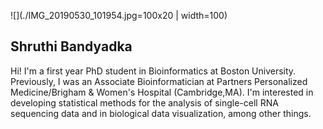 

![](./IMG_20190530_101954.jpg=100x20 | width=100)
## Shruthi Bandyadka

Hi! I'm a first year PhD student in Bioinformatics at Boston University. Previously, I was an Associate Bioinformatician at Partners Personalized Medicine/Brigham & Women's Hospital (Cambridge,MA). I'm interested in developing statistical methods for the analysis of single-cell RNA sequencing data and in biological data visualization, among other things.  

